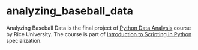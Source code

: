 # analyzing_baseball_data
Analyzing Baseball Data is the final project of [Python Data Analysis](https://www.coursera.org/learn/python-analysis) course by Rice University. The course is part of [Introduction to Scripting in Python](https://www.coursera.org/specializations/introduction-scripting-in-python) specialization.
